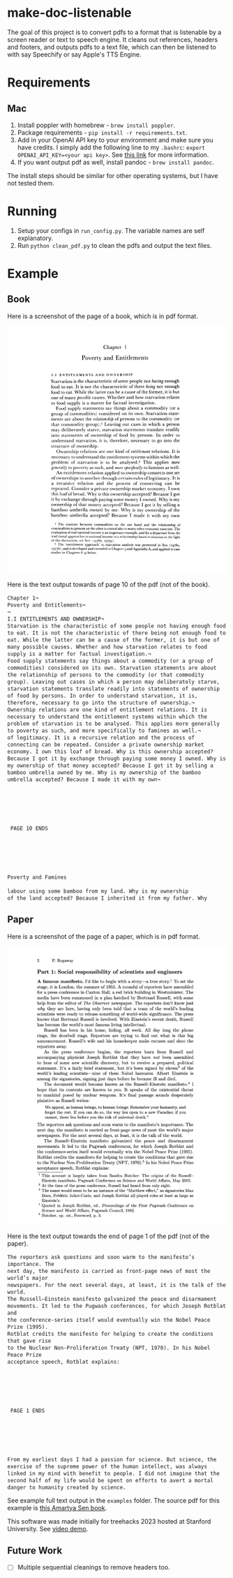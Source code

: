 # make-doc-listenable

The goal of this project is to convert pdfs to a format that is listenable by a screen reader or text to speech engine. It cleans out references, headers and footers, and outputs pdfs to a text file, which can then be listened to with say Speechify or say Apple's TTS Engine.

# Requirements

## Mac

1. Install poppler with homebrew - `brew install poppler`.
2. Package requirements - `pip install -r requirements.txt`.
3. Add in your OpenAI API key to your environment and make sure you have credits.
I simply add the following line to my `.bashrc`: `export OPENAI_API_KEY=<your api key>`.
See [this link](https://help.openai.com/en/articles/4936850-where-do-i-find-my-secret-api-key) for more information.
4. If you want output pdf as well, install pandoc - `brew install pandoc`.
   
The install steps should be similar for other operating systems, but I have not tested them.

# Running
1. Setup your configs in `run_config.py`. The variable names are self explanatory.
2. Run `python clean_pdf.py` to clean the pdfs and output the text files.

# Example

## Book

Here is a screenshot of the page of a book, which is in pdf format.

![pdf screenshot](images/example_pdf_screenshot.jpg)

Here is the text output towards of page 10 of the pdf (not of the book).
```
Chapter 1¬                                                                                                                                                                                                                                                   
Poverty and Entitlements¬                                                                                                                                                                                                                                    
¬                                                                                                                                                                                                                                                            
I.I ENTITLEMENTS AND OWNERSHIP¬                                                                                                                                                                                                                              
Starvation is the characteristic of some people not having enough food to eat. It is not the characteristic of there being not enough food to eat. While the latter can be a cause of the former, it is but one of many possible causes. Whether and how starvation relates to food supply is a matter for factual investigation.¬                                                                                                                                                                                        
Food supply statements say things about a commodity (or a group of commodities) considered on its own. Starvation statements are about the relationship of persons to the commodity (or that commodity group). Leaving out cases in which a person may deliberately starve, starvation statements translate readily into statements of ownership of food by persons. In order to understand starvation, it is, therefore, necessary to go into the structure of ownership.¬                                               
Ownership relations are one kind of entitlement relations. It is necessary to understand the entitlement systems within which the problem of starvation is to be analysed. This applies more generally to poverty as such, and more specifically to famines as well.¬                                                                                                                                                                                                                                                     
of legitimacy. It is a recursive relation and the process of connecting can be repeated. Consider a private ownership market economy. I own this loaf of bread. Why is this ownership accepted? Because I got it by exchange through paying some money I owned. Why is my ownership of that money accepted? Because I got it by selling a bamboo umbrella owned by me. Why is my ownership of the bamboo umbrella accepted? Because I made it with my own¬ 






 PAGE 10 ENDS






Poverty and Famines

labour using some bamboo from my land. Why is my ownership
of the land accepted? Because I inherited it from my father. Why
```

## Paper

Here is a screenshot of the page of a paper, which is in pdf format.

![pdf screenshot](images/example_pdf_paper_screenshot.jpg)

Here is the text output towards the end of page 1 of the pdf (not of the paper).

```
The reporters ask questions and soon warm to the manifesto’s importance. The
next day, the manifesto is carried as front-page news of most the world’s major
newspapers. For the next several days, at least, it is the talk of the world.
The Russell–Einstein manifesto galvanized the peace and disarmament
movements. It led to the Pugwash conferences, for which Joseph Rotblat and
the conference-series itself would eventually win the Nobel Peace Prize (1995).
Rotblat credits the manifesto for helping to create the conditions that gave rise
to the Nuclear Non-Proliferation Treaty (NPT, 1970). In his Nobel Peace Prize
acceptance speech, Rotblat explains:






 PAGE 1 ENDS






From my earliest days I had a passion for science. But science, the exercise of the supreme power of the human intellect, was always linked in my mind with benefit to people. I did not imagine that the second half of my life would be spent on efforts to avert a mortal danger to humanity created by science.
```

See example full text output in the `examples` folder. The source pdf for this example is [this Amartya Sen book](https://www.google.com/books/edition/Poverty_and_Famines/FVC9eqGkMr8C).

This software was made initially for treehacks 2023 hosted at Stanford University. See [video demo](https://www.youtube.com/watch?v=c56qSiLCR6k&ab_channel=AyushKanodia).

## Future Work

- [ ] Multiple sequential cleanings to remove headers too.
